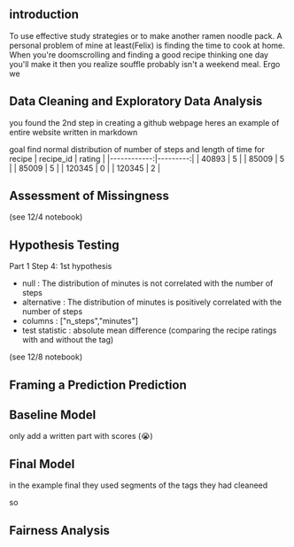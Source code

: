 ## introduction

To use effective study strategies or to make another ramen noodle pack.
A personal problem of mine at least(Felix) is finding the time to cook at home.
When you're doomscrolling and finding a good recipe thinking one day you'll make it
then you realize souffle probably isn't a weekend meal. Ergo we 


## Data Cleaning and Exploratory Data Analysis






you found the 2nd step in creating a github webpage
heres an example of entire website written in markdown

goal find normal distribution of number of steps and length of time for recipe
|   recipe_id |   rating |
|------------:|---------:|
|       40893 |        5 |
|       85009 |        5 |
|       85009 |        5 |
|      120345 |        0 |
|      120345 |        2 |




## Assessment of Missingness

(see 12/4 notebook)

## Hypothesis Testing

Part 1 Step 4:
1st hypothesis
- null : The distribution of minutes is not correlated with the number of steps
- alternative : The distribution of minutes is positively correlated with the number of steps
- columns : ["n_steps","minutes"]
- test statistic : absolute mean difference (comparing the recipe ratings with and without the tag)



(see 12/8 notebook)

## Framing a Prediction Prediction


## Baseline Model
only add a written part with scores (😭)

## Final Model


in the example final they used segments of the tags they had cleaneed

so 

## Fairness Analysis



